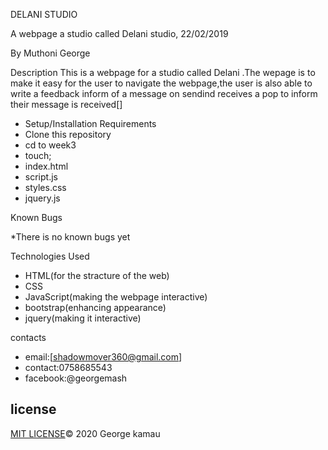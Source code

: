 DELANI STUDIO

A webpage a studio called Delani studio, 22/02/2019

By Muthoni George

Description
This is a webpage for a studio called Delani .The wepage is to make it easy for the user to navigate the webpage,the user is also able to write a feedback inform of a message on sendind receives a pop to inform their message is received[]

* Setup/Installation Requirements
* Clone this repository
* cd to week3
* touch;
* index.html
* script.js
* styles.css
* jquery.js

Known Bugs

*There is no known bugs yet

Technologies Used
* HTML(for the stracture of the web)
* CSS 
* JavaScript(making the webpage interactive)
* bootstrap(enhancing appearance)
* jquery(making it interactive)

contacts
* email:[shadowmover360@gmail.com]
* contact:0758685543
* facebook:@georgemash

## license
[MIT LICENSE]()&copy; 2020 George kamau
